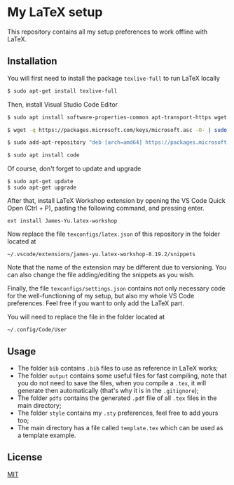 # My LaTeX setup

This repository contains all my setup preferences to work offline with LaTeX.

## Installation

You will first need to install the package `texlive-full` to run LaTeX locally

```bash
$ sudo apt-get install texlive-full
```

Then, install Visual Studio Code Editor

```bash
$ sudo apt install software-properties-common apt-transport-https wget

$ wget -q https://packages.microsoft.com/keys/microsoft.asc -O- | sudo apt-key add -

$ sudo add-apt-repository "deb [arch=amd64] https://packages.microsoft.com/repos/vscode stable main"

$ sudo apt install code
```

Of course, don't forget to update and upgrade

```
$ sudo apt-get update
$ sudo apt-get upgrade
```
After that, install LaTeX Workshop extension by opening the VS Code Quick Open (Ctrl + P), pasting the following command, and pressing enter.

```
ext install James-Yu.latex-workshop
```

Now replace the file `texconfigs/latex.json` of this repository in the folder located at 

```
~/.vscode/extensions/james-yu.latex-workshop-8.19.2/snippets
```

Note that the name of the extension may be different due to versioning. You can also change the file adding/editing the snippets as you wish.

Finally, the file `texconfigs/settings.json` contains not only necessary code for the well-functioning of my setup, but also my whole VS Code preferences. Feel free if you want to only add the LaTeX part.

You will need to replace the file in the folder located at

```
~/.config/Code/User
```


## Usage

+ The folder `bib` contains `.bib` files to use as reference in LaTeX works;
+ The folder `output` contains some useful files for fast compiling, note that you do not need to save the files, when you compile a `.tex`, it will generate then automatically (that's why it is in the `.gitignore`);
+ The folder `pdfs` contains the generated `.pdf` file of all `.tex` files in the main directory;
+ The folder `style` contains my `.sty` preferences, feel free to add yours too;
+ The main directory has a file called `template.tex` which can be used as a template example.
  

## License
[MIT](https://choosealicense.com/licenses/mit/)